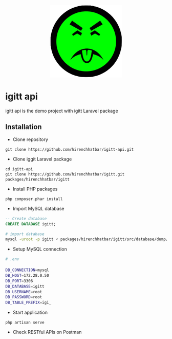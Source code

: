 <p align="center">
    <img src="docs/logo.png" alt="igitt logo">
</p>

# igitt api

igitt api is the demo project with igitt Laravel package

## Installation

- Clone repository
```
git clone https://github.com/hirenchhatbar/igitt-api.git
```
- Clone iggit Laravel package
```
cd igitt-api
git clone https://github.com/hirenchhatbar/igitt.git packages/hirenchhatbar/igitt
```
- Install PHP packages
```
php composer.phar install
```
- Import MySQL database
```sql
-- Create database
CREATE DATABASE igitt;
```

```sh
# import database
mysql -uroot -p igitt < packages/hirenchhatbar/igitt/src/database/dump/igitt.sql
```
- Setup MySQL connection
```sh
# .env

DB_CONNECTION=mysql
DB_HOST=172.28.0.50
DB_PORT=3306
DB_DATABASE=igitt
DB_USERNAME=root
DB_PASSWORD=root
DB_TABLE_PREFIX=igi_
```
- Start application
```
php artisan serve
```
- Check RESTful APIs on Postman